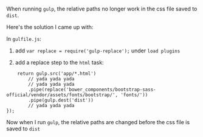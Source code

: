 When running `gulp`, the relative paths no longer work in the css file saved to `dist`.

Here's the solution I came up with:

In `gulfile.js`:

1. add `var replace = require('gulp-replace');` under `load plugins`

2. add a replace step to the `html` task:

```
    return gulp.src('app/*.html')
        // yada yada yada
        // yada yada yada
        .pipe(replace('bower_components/bootstrap-sass-official/vendor/assets/fonts/bootstrap/', 'fonts/'))
        .pipe(gulp.dest('dist'))
        // yada yada yada
});
```

Now when I run `gulp`, the relative paths are changed before the css file is saved to `dist`